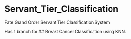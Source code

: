 # Servant_Tier_Classification
Fate Grand Order Servant Tier Classification System


Has 1 branch for ## Breast Cancer Classification using KNN.